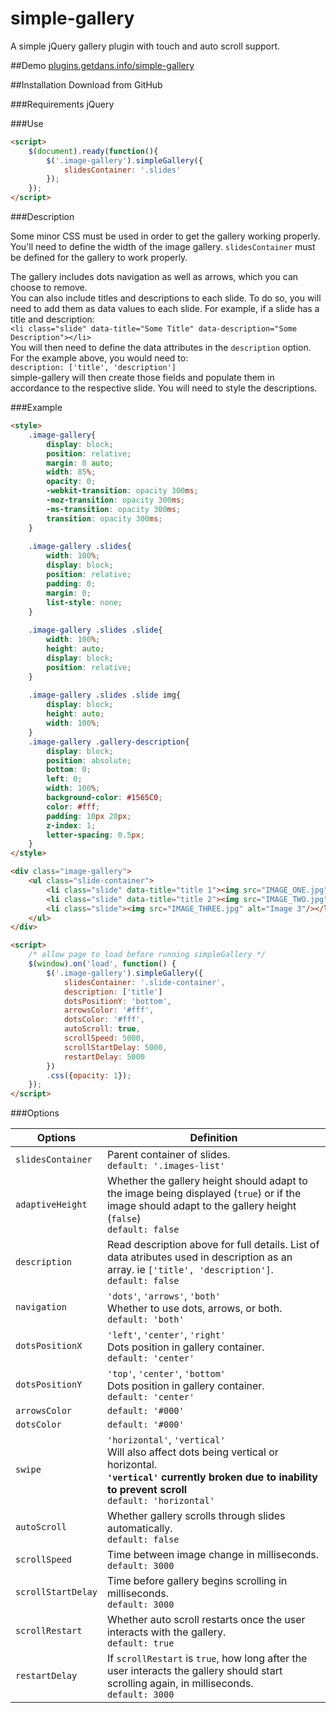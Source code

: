 # simple-gallery
A simple jQuery gallery plugin with touch and auto scroll support.

##Demo
[plugins.getdans.info/simple-gallery](http://plugins.getdans.info/simple-gallery)

##Installation
Download from GitHub

###Requirements
jQuery

###Use
```html
<script>
    $(document).ready(function(){
        $('.image-gallery').simpleGallery({
            slidesContainer: '.slides'
        });
    });
</script>
```
###Description

Some minor CSS must be used in order to get the gallery working properly. You'll need to define the width of the image gallery. `slidesContainer` must be defined for the gallery to work properly.

The gallery includes dots navigation as well as arrows, which you can choose to remove.<br>
You can also include titles and descriptions to each slide. To do so, you will need to add them as data values to each slide. For example, if a slide has a title and description:<br>
`<li class="slide" data-title="Some Title" data-description="Some Description"></li>`<br>
You will then need to define the data attributes in the `description` option. For the example above, you would need to:<br>
`description: ['title', 'description']`<br>
simple-gallery will then create those fields and populate them in accordance to the respective slide. You will need to style the descriptions.

###Example

```html
<style>
    .image-gallery{
        display: block;
        position: relative;
        margin: 0 auto;
        width: 85%;
        opacity: 0;
        -webkit-transition: opacity 300ms;
        -moz-transition: opacity 300ms;
        -ms-transition: opacity 300ms;
        transition: opacity 300ms;
    }
    
    .image-gallery .slides{
        width: 100%;
        display: block;
        position: relative;
        padding: 0;
        margin: 0;
        list-style: none;
    }
    
    .image-gallery .slides .slide{
        width: 100%;
        height: auto;
        display: block;
        position: relative;
    }
    
    .image-gallery .slides .slide img{
        display: block;
        height: auto;
        width: 100%;
    }
    .image-gallery .gallery-description{
        display: block;
        position: absolute;
        bottom: 0;
        left: 0;
        width: 100%;
        background-color: #1565C0;
        color: #fff;
        padding: 10px 20px;
        z-index: 1;
        letter-spacing: 0.5px;
    }
</style>

<div class="image-gallery">
    <ul class="slide-container">
        <li class="slide" data-title="title 1"><img src="IMAGE_ONE.jpg" alt="Image 1"/></li>
        <li class="slide" data-title="title 2"><img src="IMAGE_TWO.jpg" alt="Image 2"/></li>
        <li class="slide"><img src="IMAGE_THREE.jpg" alt="Image 3"/></li>
    </ul>
</div>

<script>
    /* allow page to load before running simpleGallery */
    $(window).on('load', function() {
        $('.image-gallery').simpleGallery({
            slidesContainer: '.slide-container',
            description: ['title']
            dotsPositionY: 'bottom',
            arrowsColor: '#fff',
            dotsColor: '#fff',
            autoScroll: true,
            scrollSpeed: 5000,
            scrollStartDelay: 5000,
            restartDelay: 5000
        })
        .css({opacity: 1});
    });
</script>
```

###Options

Options   | Definition
--------- | ------------------------------------------------------------------------
`slidesContainer` | Parent container of slides.<br>`default: '.images-list'`
`adaptiveHeight` | Whether the gallery height should adapt to the image being displayed (`true`) or if the image should adapt to the gallery height (`false`)<br>`default: false`
`description` | Read description above for full details. List of data atributes used in description as an array. ie `['title', 'description']`.<br>`default: false`
`navigation` | `'dots'`, `'arrows'`, `'both'`<br>Whether to use dots, arrows, or both.<br>`default: 'both'`
`dotsPositionX` | `'left'`, `'center'`, `'right'`<br>Dots position in gallery container.<br>`default: 'center'`
`dotsPositionY` | `'top'`, `'center'`, `'bottom'`<br>Dots position in gallery container.<br>`default: 'center'`
`arrowsColor` | `default: '#000'`
`dotsColor` | `default: '#000'`
`swipe` | `'horizontal'`, `'vertical'`<br>Will also affect dots being vertical or horizontal.<br>**`'vertical'` currently broken due to inability to prevent scroll**<br>`default: 'horizontal'`
`autoScroll` | Whether gallery scrolls through slides automatically.<br>`default: false`
`scrollSpeed` | Time between image change in milliseconds.<br>`default: 3000`
`scrollStartDelay` | Time before gallery begins scrolling in milliseconds.<br>`default: 3000`
`scrollRestart` | Whether auto scroll restarts once the user interacts with the gallery.<br>`default: true`
`restartDelay` | If `scrollRestart` is `true`, how long after the user interacts the gallery should start scrolling again, in milliseconds.<br>`default: 3000`